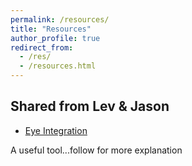 ```yaml
---
permalink: /resources/
title: "Resources"
author_profile: true
redirect_from:
  - /res/
  - /resources.html
---
```


<!-- # Resources Pages -->

## Shared from Lev & Jason

* [Eye Integration](https://eyeintegration.nei.nih.gov)

A useful tool...follow for more explanation
